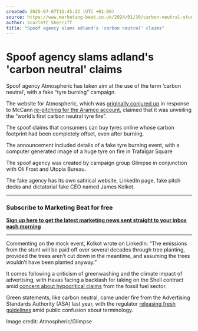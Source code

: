 ```yaml
---
created: 2025-07-07T15:45:32 (UTC +01:00)
source: https://www.marketing-beat.co.uk/2024/01/30/carbon-neutral-stunt-glimpse/
author: Scarlett Sherriff
title: "Spoof agency slams adland's 'carbon neutral' claims"
---
```


# Spoof agency slams adland's 'carbon neutral' claims

Spoof agency Atmospheric has taken aim at the use of the term ‘carbon neutral’, with a fake “tyre burning” campaign.

The website for Atmospheric, which was [originally conjured up](https://www.marketing-beat.co.uk/2023/11/23/mccann-repitch-fossil-fuel/) in response to McCann [re-pitching for the Aramco account](https://www.marketing-beat.co.uk/2023/11/17/mccann-fossil-fuel-aramco/), claimed that it was unveiling the “world’s first carbon neutral tyre fire”.

The spoof claims that consumers can buy tyres online whose carbon footprint had been completely offset, even after burning.

The announcement included details of a fake tyre burning event, with a computer generated image of a huge tyre on fire in Trafalgar Square

The spoof agency was created by campaign group Glimpse in conjunction with Oli Frost and Utopia Bureau.

The fake agency has its own satirical website, LinkedIn page, fake pitch decks and dictatorial fake CEO named James Kolkot.

___

### **Subscribe to Marketing Beat for free**

[**Sign up here to get the latest marketing news sent straight to your inbox each morning**](https://www.marketing-beat.co.uk/subscribe-to-newsletter/?utm_source=Article&utm_medium=InStLink)

___

Commenting on the mock event, Kolkot wrote on LinkedIn: “The emissions from the stunt will be paid off over several decades through tree planting, provided the trees aren’t cut down in the meantime, and assuming the trees wouldn’t have been planted anyway.”

It comes following a criticism of greenwashing and the climate impact of advertising, with Havas facing a backlash for taking on the Shell contract amid [concern about hypocritical claims](https://www.theguardian.com/business/2023/jul/06/shell-boss-under-fire-for-saying-cutting-fossil-fuel-production-is-dangerous-wael-sawan-climate) from the fossil fuel sector.

Green statements, like carbon neutral, came under fire from the Advertising Standards Authority (ASA) last year, with the regulator [releasing fresh guidelines](https://www.marketing-beat.co.uk/2023/11/28/asa-green-disposal-claims/) amid public confusion about terminology.

Image credit: Atmospheric/Glimpse
